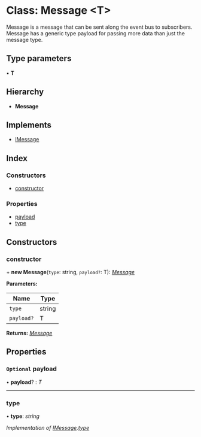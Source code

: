 
# Class: Message <**T**>

Message is a message that can be sent along the event bus to subscribers.
Message has a generic type payload for passing more data than just the message type.

## Type parameters

▪ **T**

## Hierarchy

* **Message**

## Implements

* [IMessage](../interfaces/_message_imessage_.imessage.md)

## Index

### Constructors

* [constructor](_message_message_.message.md#constructor)

### Properties

* [payload](_message_message_.message.md#optional-payload)
* [type](_message_message_.message.md#type)

## Constructors

###  constructor

\+ **new Message**(`type`: string, `payload?`: T): *[Message](_message_message_.message.md)*

**Parameters:**

Name | Type |
------ | ------ |
`type` | string |
`payload?` | T |

**Returns:** *[Message](_message_message_.message.md)*

## Properties

### `Optional` payload

• **payload**? : *T*

___

###  type

• **type**: *string*

*Implementation of [IMessage](../interfaces/_message_imessage_.imessage.md).[type](../interfaces/_message_imessage_.imessage.md#type)*
